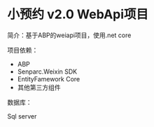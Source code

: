 # 小预约 v2.0 WebApi项目

简介：基于ABP的weiapi项目，使用.net core 

项目依赖：

* ABP
* Senparc.Weixin SDK
* EntityFamework Core
* 其他第三方组件

数据库：

Sql server 